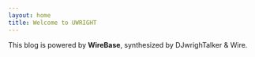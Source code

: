```yaml
---
layout: home
title: Welcome to UWRIGHT
---
```


This blog is powered by **WireBase**, synthesized by DJwrighTalker & Wire.
